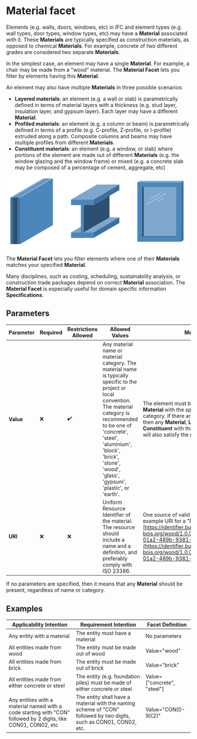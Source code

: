 # Material facet

Elements (e.g. walls, doors, windows, etc) in IFC and element types (e.g. wall types, door types, window types, etc) may have a **Material** associated with it. These **Materials** are typically specified as construction materials, as opposed to chemical **Materials**. For example, concrete of two different grades are considered two separate **Materials**.

In the simplest case, an element may have a single **Material**. For example, a chair may be made from a "wood" material. The **Material Facet** lets you filter by elements having this **Material**.

An element may also have multiple **Materials** in three possible scenarios:

- **Layered materials**: an element (e.g. a wall or slab) is parametrically defined in terms of material layers with a thickness (e.g. stud layer, insulation layer, and gypsum layer). Each layer may have a different **Material**.
- **Profiled materials**: an element (e.g. a column or beam) is parametrically defined in terms of a profile (e.g. C-profile, Z-profile, or I-profile) extruded along a path. Composite columns and beams may have multiple profiles from different **Materials**.
- **Constituent materials**: an element (e.g. a window, or slab) where portions of the element are made out of different **Materials** (e.g. the window glazing and the window frame) or mixed  (e.g. a concrete slab may be composed of a percentage of cement, aggregate, etc)

![Material Facet](material-facet.png)

The **Material Facet** lets you filter elements where one of their **Materials** matches your specified **Material**.

Many disciplines, such as costing, scheduling, sustainability analysis, or construction trade packages depend on correct **Material** association. The **Material Facet** is especially useful for domain specific information **Specifications**.

## Parameters

| Parameter | Required | Restrictions Allowed | Allowed Values                                                                                                                                                                                                                                                                       | Meaning                                                                                                                                                                                                                                                 |
| --------- | -------- | -------------------- | ------------------------------------------------------------------------------------------------------------------------------------------------------------------------------------------------------------------------------------------------------------------------------------ | ------------------------------------------------------------------------------------------------------------------------------------------------------------------------------------------------------------------------------------------------------- |
| **Value** | ❌       | ✔️                 | Any material name or material category. The material name is typically specific to the project or local convention. The material category is recommended to be one of 'concrete', 'steel', 'aluminium', 'block', 'brick', 'stone', 'wood', 'glass', 'gypsum', 'plastic', or 'earth'. | The element must be made out of a **Material** with the specified name or category. If there are multiple **Materials**, then any **Material**, **Layer**, **Profile** or **Constituent** with that name or category will also satisfy the requirement. |
| **URI**   | ❌       | ❌                   | Uniform Resource Identifier of the material. The resource should include a name and a definition, and preferably comply with ISO 23386. | One source of valid URIs is [the bSDD](https://search.bsdd.buildingsmart.org/). An example URI for a "Plywood": [https://identifier.buildingsmart.org/uri/cei-bois.org/wood/1.0.0/class/8dca70a2-01a2-489b-9381-fbeff09db8dc](https://identifier.buildingsmart.org/uri/cei-bois.org/wood/1.0.0/class/8dca70a2-01a2-489b-9381-fbeff09db8dc). |

If no parameters are specified, then it means that any **Material** should be present, regardless of name or category.

## Examples

| Applicability Intention                                                                                         | Requirement Intention                                                                                               | Facet Definition            |
| --------------------------------------------------------------------------------------------------------------- | ------------------------------------------------------------------------------------------------------------------- | --------------------------- |
| Any entity with a material                                                                                      | The entity must have a material                                                                                     | No parameters               |
| All entities made from wood                                                                                     | The entity must be made out of wood                                                                                 | Value="wood"                |
| All entities made from brick                                                                                    | The entity must be made out of brick                                                                                | Value="brick"               |
| All entities made from either concrete or steel                                                                 | The entity (e.g. foundation piles) must be made of either concrete or steel                                         | Value=["concrete", "steel"] |
| Any entities with a material named with a code starting with "CON" followed by 2 digits, like CON01, CON02, etc | The entity shall have a material with the naming scheme of "CON" followed by two digits, such as CON01, CON02, etc. | Value="CON[0-9]{2}"         |
